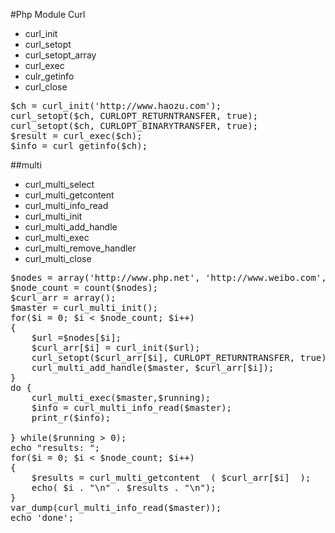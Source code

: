 
#Php Module Curl

* curl_init
* curl_setopt
* curl_setopt_array
* curl_exec
* culr_getinfo
* curl_close


<pre>
$ch = curl_init('http://www.haozu.com');
curl_setopt($ch, CURLOPT_RETURNTRANSFER, true);
curl_setopt($ch, CURLOPT_BINARYTRANSFER, true);
$result = curl_exec($ch);
$info = curl_getinfo($ch);
</pre>

##multi 
* curl_multi_select
* curl_multi_getcontent
* curl_multi_info_read
* curl_multi_init
* curl_multi_add_handle
* curl_multi_exec
* curl_multi_remove_handler
* curl_multi_close
<pre>
$nodes = array('http://www.php.net', 'http://www.weibo.com', 'http://www.haozu.com');
$node_count = count($nodes);
$curl_arr = array();
$master = curl_multi_init();
for($i = 0; $i < $node_count; $i++)
{
    $url =$nodes[$i];
    $curl_arr[$i] = curl_init($url);
    curl_setopt($curl_arr[$i], CURLOPT_RETURNTRANSFER, true);
    curl_multi_add_handle($master, $curl_arr[$i]);
}
do {
    curl_multi_exec($master,$running);
    $info = curl_multi_info_read($master);
    print_r($info);

} while($running > 0);
echo "results: ";
for($i = 0; $i < $node_count; $i++)
{
    $results = curl_multi_getcontent  ( $curl_arr[$i]  );
    echo( $i . "\n" . $results . "\n");
}
var_dump(curl_multi_info_read($master));
echo 'done';
</pre>
